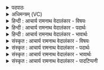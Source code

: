 <details><summary>पदपाठः</summary>

अ꣡सृ꣢꣯ग्रम्। इ꣣न्द्र। ते। गि꣡रः꣢꣯। प्र꣡ति꣢꣯। त्वाम्। उत्। अ꣣हासत। सजो꣡षाः꣢। स꣣। जो꣡षाः꣢꣯। वृ꣣षभ꣢म्। प꣡ति꣢꣯म्। २०५।
</details>

<details><summary>अधिमन्त्रम् (VC)</summary>

- इन्द्रः
- मधुच्छन्दा वैश्वामित्रः
- गायत्री
- षड्जः
- ऐन्द्रं काण्डम्
</details>

<details><summary>हिन्दी : आचार्य रामनाथ वेदालंकार - विषयः</summary>

अगले मन्त्र में परमात्मा की स्तुति का विषय है।
</details>

<details><summary>हिन्दी : आचार्य रामनाथ वेदालंकार - पदार्थः</summary>

पदार्थान्वयभाषाः -  हे (इन्द्र) पूजनीय जगदीश्वर ! मैं (ते) आपके लिए, आपकी स्तुति के लिए (गिरः) वेदवाणियों को (असृग्रम्) उच्चारित करता हूँ (सजोषाः) प्रीतिपूर्वक उच्चारण की गई वे वेदवाणियाँ (वृषभम्) सब अभीष्टों की वर्षा करनेवाले (पतिम्) पालनकर्ता (त्वां प्रति) आपको लक्ष्य करके (उद् अहासत) उठ रही हैं, उत्कण्ठा-पूर्वक आपको पाने का यत्न कर रही हैं ॥२॥ यहाँ प्रीतिमयी भार्या जैसे वर्षक पति को पाने के लिए उत्कण्ठापूर्वक जाती है, तो यह उपमा शब्द-शक्ति से ध्वनित हो रही है। उससे उपासक के प्रेम का अतिशय द्योतित होता है ॥२॥
</details>

<details><summary>हिन्दी : आचार्य रामनाथ वेदालंकार - भावार्थः</summary>

भावार्थभाषाः -  यदि परमात्मा की प्रीतिपूर्वक वेदवाणियों से स्तुति की जाती है, तो वह अवश्य प्रसन्न होता है और स्तोता के लिए यथायोग्य अभीष्ट धर्म-अर्थ-काम-मोक्ष की वर्षा करता है ॥२॥
</details>

<details><summary>संस्कृत : आचार्य रामनाथ वेदालंकार - विषयः</summary>

अथ परमात्मनः स्तुतिविषयमाह।
</details>

<details><summary>संस्कृत : आचार्य रामनाथ वेदालंकार - पदार्थः</summary>

पदार्थान्वयभाषाः -  हे (इन्द्र) महनीय जगदीश्वर ! अहम् (ते) तुभ्यम् (गिरः) वेदवाचः (असृग्रम्) सृजामि, प्रोच्चारयामि। असृजम् इति प्राप्ते बहुलं छन्दसि। अ० ७।१।८ अनेन सृज धातो रुडागमः। वर्णव्यत्ययेन जकारस्थाने गकारः, लडर्थे लङ् च। (सजोषाः२) जोषेण प्रीत्या सह वर्त्तमानाः, प्रीतिपूर्वकम् उच्चारितास्ताः वेदवाचः। जोषणं जोषः। जुषी प्रीतिसेवनयोः धातोः इगुपधज्ञाप्रीकिरः कः। अ० ३।१।१३५ इति कः। सह-जोषपदयोः समासे वोपसर्जनस्य। अ० ६।३।८२ इति सहस्य सादेशः। (वृषभम्) सर्वाभीष्टवर्षकम् (पतिम्) पालकम् (त्वां प्रति) त्वामुद्दिश्य (उद्-अहासत) उद्गच्छन्ति सोत्कण्ठं त्वां प्राप्तुं यतन्ते। अत्र ओहाङ् गतौ इत्यस्माल्लडर्थे लुङ्। अत्र प्रीतिमती भार्या यथा वर्षकं पतिं प्राप्तुं सोत्कं यातीति शब्दशक्त्या ध्वन्यते। तेन प्रेमातिशयो द्योत्यते ॥२॥३
</details>

<details><summary>संस्कृत : आचार्य रामनाथ वेदालंकार - भावार्थः</summary>

भावार्थभाषाः -  यदि परमात्मा प्रीतिपूर्वकं वेदवाग्भिः स्तूयते तर्हि सोऽवश्यं प्रसीदति, स्तोत्रे यथायोग्यमभीष्टान् धर्मार्थकाममोक्षांश्च वर्षति ॥२॥
</details>

<details><summary>संस्कृत : आचार्य रामनाथ वेदालंकार - पादटिप्पनी</summary>

टिप्पणी:   १. ऋ० १।९।४, अथ० २०।७१।१०, उभयत्र अजोषा इति पाठः। २. वेदेषु सजोषस् इत्यसुन्प्रत्ययान्तं सकारान्तमेव बाहुल्येन प्रयुज्यते। प्रथमाबहुवचने तत्र सजोषसः इति रूपं भवति। अत्र तु कप्रत्ययान्तस्य सजोषशब्दस्य स्त्रियां टापि प्रथमाबहुवचनान्तं ज्ञेयम्। ३. दयानन्दर्षिर्मन्त्रमिमम् ऋग्भाष्ये वेदवाक्परमेव व्याख्यातवान्।
</details>